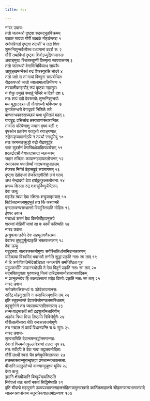 ```yaml
---
title: १०४

---
```

नारद उवाच-  
ततो जलन्धरो दृष्ट्वा रुद्रमद्भुतविक्रमम्  
चकार मायया गौरीं त्र्यबकं मोहयंस्तदा १  
रथोपरिगतां दृष्ट्वा रुदन्तीं च तदा शिवः  
शुम्भनिशुम्भदैत्यैश्च वध्यमानां ददर्श सः २  
गौरीं तथाविधां दृष्ट्वा शिवोऽप्युद्विग्नमानसः  
अवाङ्मुखः स्थितस्तूष्णीं विस्मृत्य स्वपराक्रमम् ३  
ततो जलन्धरो वेगात्त्रिभिर्विव्याध सायकैः  
आपुङ्खमग्नैस्तं रुद्रं शिरस्युरसि चोदरे ४  
ततो जज्ञे स तां मायां विष्णुना सम्प्रबोधितः  
रौद्ररूपधरो जातो ज्वालामालातिभीषणः ५  
तस्यातीवमहारौद्रं रूपं दृष्ट्वा महासुराः  
न शेकुः प्रमुखे स्थातुं भेजिरे च दिशो दश ६  
ततः शापं ददौ देवस्तयोः शुम्भनिशुम्भयोः  
मम युद्धादपक्रान्तौ गौर्यावध्यौ भविष्यथः ७  
पुनर्जलन्धरो वेगाद्ववर्ष निशितैः शरैः  
बाण्णान्धकारसञ्च्छन्नं यथा भूमितलं महत् ८  
यावद्रुद्रः प्रचिच्छेद तस्यबाणांस्त्वरान्वितः  
तावत्स परिघेणाशु जघान वृषभं बली ९  
वृषस्तेन प्रहारेण परावृत्तो रणाङ्गणात्  
रुद्रेणाकृष्यमाणोऽपि न तस्थौ रणभूमिषु १०  
ततः परमसङ्क्रुद्धो रुद्रो रौद्रवपुर्द्धरः  
चक्रं सुदर्शनं वेगाच्चिक्षेपादित्यवर्चसम् ११  
प्रदहद्रोदसी वेगात्तदासाद्य जलन्धरम्  
जहार तच्छिरः कायान्महदायतलोचनम् १२  
रथात्कायः पपातोर्व्यां नादयन्वसुधातलम्  
तेजश्च निर्गतं देहात्तद्रुद्रे लयमागमत् १३  
दृष्ट्वा देहोद्भवं तेजस्तद्गौरीशे लयं गतम्  
अथ चेन्द्रादयो देवा हर्षादुत्फुल्ललोचनाः १४  
प्रणम्य शिरसा रुद्रं शशंसुर्विष्णुचेष्टितम्  
देवा ऊचुः  
महादेव त्वया देवा रक्षिताः शत्रुजाद्भयात् १५  
किञ्चिदन्यत्समुद्भूतं तत्र किं करवामहै  
वृन्दालावण्यसम्भ्रान्तो विष्णुस्तिष्ठति मोहितः १६  
ईश्वर उवाच  
गच्छध्वं शरणं देवा विष्णोर्मोहापनुत्तये  
शरण्यां मोहिनीं मायां सा वः कार्यं करिष्यति १७  
नारद उवाच  
इत्युक्त्वान्तर्दधे देवः सहभूतगणैस्तथा  
देवाश्च तुष्टुवुर्मूलप्रकृतिं भक्तवत्सलाम् १८  
देवा ऊचुः  
यदुद्भवाः सत्वरजस्तमोगुणाः सर्गस्थितिध्वंसनिदानकारणम्  
यदिच्छया विश्वमिदं भवाभवौ तनोति शुद्धां प्रकृतिं नताः स्म ताम् १९  
ये हि त्रयोविंशतिभेदिसञ्ज्ञिता जगत्यशेषे समधिष्ठिता पुरा  
यद्रूपकर्माणि जडास्त्रयोऽपि ते देवा विदुर्न प्रकृतिं नताः स्म ताम् २०  
यद्भक्तियुक्ताः पुरुषास्तु नित्यं दारिद्र्यव्यामोहपराभवादिकम्  
न प्राप्नुवन्त्येव हि भक्तवत्सलां सदैव विष्णोः प्रकृतिं नताः स्म ताम् २१  
नारद उवाच  
स्तोत्रमेतत्त्रिसन्ध्यं यः पठेदेकाग्रमानसः  
दारिद्र मोहदुःखानि न कदाचित्स्पृशन्ति तम् २२  
इति स्तुवन्तस्ते देवास्तेजोमण्डलमास्थिताम्  
ददृशुर्गगने तत्र ज्वालाव्याप्तदिगन्तराम् २३  
तन्मध्याद्भारतीं सर्वे ददृशुर्व्योमचारिणीम्  
अहमेव त्रिधा भिन्ना तिष्ठामि त्रिविधैर्गुणैः २४  
गौरीलक्ष्मीस्वरा चेति रजःसत्त्वतमोगुणैः  
तत्र गच्छत तं कार्यं विधास्यन्ति च वः सुराः २५  
नारद उवाच-  
शृण्वतामिति देवानामन्तर्द्धानमगान्महः  
देवानां विस्मयोत्फुल्लनेत्राणां तत्तदा नृप २६  
ततः सर्वेऽपि ते देवा गत्वा तद्वाक्यनोदिताः  
गौरीं लक्ष्मीं स्वरां चैव प्रणेमुर्भक्तितत्पराः २७  
ततस्तास्तान्सुरान्दृष्ट्वा प्रणतान्भक्तवत्सलाः  
बीजानि प्रददुस्तेभ्यो वाक्यान्यूचुश्च भूमिप २८  
देव्य ऊचुः  
इमानि क्षेत्रबीजानि विष्णुर्यत्रावतिष्ठति  
निर्वपध्वं ततः कार्यं भवतां सिद्धिमेष्यति २९  
इति श्रीपाद्मे महापुराणे पञ्चपञ्चाशत्सहस्रसंहितायामुत्तरखण्डे कार्तिकमाहात्म्ये श्रीकृष्णसत्यभामासंवादे जालन्धरवधोनाम चतुरधिकशततमोऽध्यायः १०४